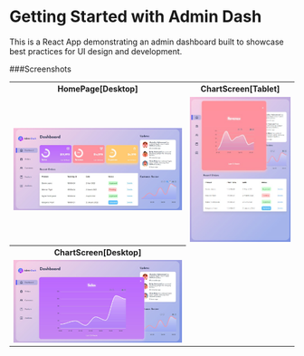 # Getting Started with Admin Dash

This is a React App demonstrating an admin dashboard built to showcase best practices for UI design and development.

###Screenshots

<table>
<tr>
  <th>HomePage[Desktop]</th>
  <th>ChartScreen[Tablet]</th>
 </tr>
  <tr>
    <td> <img src="./screenshots/HomePage[Desktop].png" ></td>
    <td><img src="./screenshots/CharScreen[Tablet].png" ></td>
  </tr>
  <tr>
    <th>ChartScreen[Desktop]</th>
  <tr>
    <td> <img src="./screenshots/ChartScreen[Desktop].png" ></td>
  </tr>
</table>
